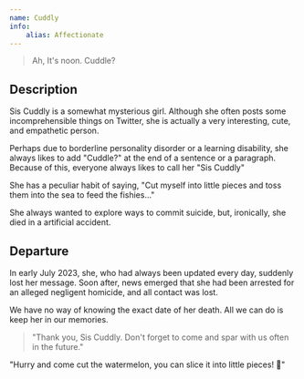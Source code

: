 ```yaml
---
name: Cuddly
info:
    alias: Affectionate
---
```


> Ah, It's noon. Cuddle?

## Description

Sis Cuddly is a somewhat mysterious girl. Although she often posts some incomprehensible things on Twitter, she is actually a very interesting, cute, and empathetic person.  

Perhaps due to borderline personality disorder or a learning disability, she always likes to add "Cuddle?" at the end of a sentence or a paragraph.  
Because of this, everyone always likes to call her "Sis Cuddly"

She has a peculiar habit of saying, "Cut myself into little pieces and toss them into the sea to feed the fishies..."

She always wanted to explore ways to commit suicide, but, ironically, she died in a artificial accident.

## Departure

In early July 2023, she, who had always been updated every day, suddenly lost her message. Soon after, news emerged that she had been arrested for an alleged negligent homicide, and all contact was lost.

We have no way of knowing the exact date of her death. All we can do is keep her in our memories.

> "Thank you, Sis Cuddly. Don't forget to come and spar with us often in the future."

"Hurry and come cut the watermelon, you can slice it into little pieces! 🍉"
